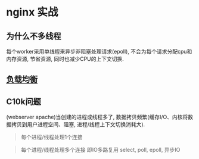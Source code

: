 # nginx 实战

## 为什么不多线程

每个worker采用单线程来异步非阻塞处理请求(epoll), 不会为每个请求分配cpu和内存资源, 节省资源, 同时也减少CPU的上下文切换.

## [负载均衡](load-balance.md)

## C10k问题

(webserver apache)当创建的进程或线程多了, 数据拷贝频繁(缓存I/O、内核将数据拷贝到用户进程空间、阻塞, 进程/线程上下文切换消耗大).

> 每个进程/线程处理1个连接

> 每个进程/线程处理多个连接 即IO多路复用 select, poll, epoll, 异步IO
